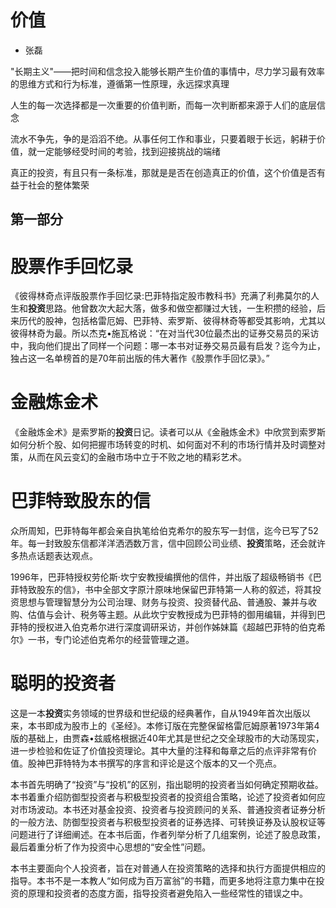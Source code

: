 # 价值

- 张磊

"长期主义"——把时间和信念投入能够长期产生价值的事情中，尽力学习最有效率的思维方式和行为标准，遵循第一性原理，永远探求真理

人生的每一次选择都是一次重要的价值判断，而每一次判断都来源于人们的底层信念

流水不争先，争的是滔滔不绝。从事任何工作和事业，只要着眼于长远，躬耕于价值，就一定能够经受时间的考验，找到迎接挑战的端绪

真正的投资，有且只有一条标准，那就是是否在创造真正的价值，这个价值是否有益于社会的整体繁荣

## 第一部分

# 股票作手回忆录

《彼得林奇点评版股票作手回忆录:巴菲特指定股市教科书》充满了利弗莫尔的人生和**投资**思路。他曾数次大起大落，做多和做空都赚过大钱，一生积攒的经验，后来历代的股神，包括格雷厄姆、巴菲特、索罗斯、彼得林奇等都受其影响，尤其以彼得林奇为最。所以杰克•施瓦格说：“在对当代30位最杰出的证券交易员的采访中，我向他们提出了同样一个问题：哪一本书对证券交易员最有启发？迄今为止，独占这一名单榜首的是70年前出版的伟大著作《股票作手回忆录》。”

# 金融炼金术

《金融炼金术》是索罗斯的**投资**日记。读者可以从《金融炼金术》中欣赏到索罗斯如何分析个股、如何把握市场转变的时机、如何面对不利的市场行情并及时调整对策，从而在风云变幻的金融市场中立于不败之地的精彩艺术。

# 巴菲特致股东的信

众所周知，巴菲特每年都会亲自执笔给伯克希尔的股东写一封信，迄今已写了52年。每一封致股东信都洋洋洒洒数万言，信中回顾公司业绩、**投资**策略，还会就许多热点话题表达观点。

1996年，巴菲特授权劳伦斯·坎宁安教授编撰他的信件，并出版了超级畅销书《巴菲特致股东的信》，书中全部文字原汁原味地保留巴菲特第一人称的叙述，将其投资思想与管理智慧分为公司治理、财务与投资、投资替代品、普通股、兼并与收购、估值与会计、税务等主题。从此坎宁安教授成为巴菲特的御用编辑，并得到巴菲特的授权进入伯克希尔进行深度调研采访，并创作姊妹篇《超越巴菲特的伯克希尔》一书，专门论述伯克希尔的经营管理之道。

# 聪明的投资者

这是一本**投资**实务领域的世界级和世纪级的经典著作，自从1949年首次出版以来，本书即成为股市上的《圣经》。本修订版在完整保留格雷厄姆原著1973年第4版的基础上，由贾森•兹威格根据近40年尤其是世纪之交全球股市的大动荡现实，进一步检验和佐证了价值投资理论。其中大量的注释和每章之后的点评非常有价值。股神巴菲特特为本书撰写的序言和评论是这个版本的又一个亮点。

本书首先明确了“投资”与“投机”的区别，指出聪明的投资者当如何确定预期收益。本书着重介绍防御型投资者与积极型投资者的投资组合策略，论述了投资者如何应对市场波动。本书还对基金投资、投资者与投资顾问的关系、普通投资者证券分析的一般方法、防御型投资者与积极型投资者的证券选择、可转换证券及认股权证等问题进行了详细阐述。在本书后面，作者列举分析了几组案例，论述了股息政策，最后着重分析了作为投资中心思想的“安全性”问题。

本书主要面向个人投资者，旨在对普通人在投资策略的选择和执行方面提供相应的指导。本书不是一本教人“如何成为百万富翁”的书籍，而更多地将注意力集中在投资的原理和投资者的态度方面，指导投资者避免陷入一些经常性的错误之中。
